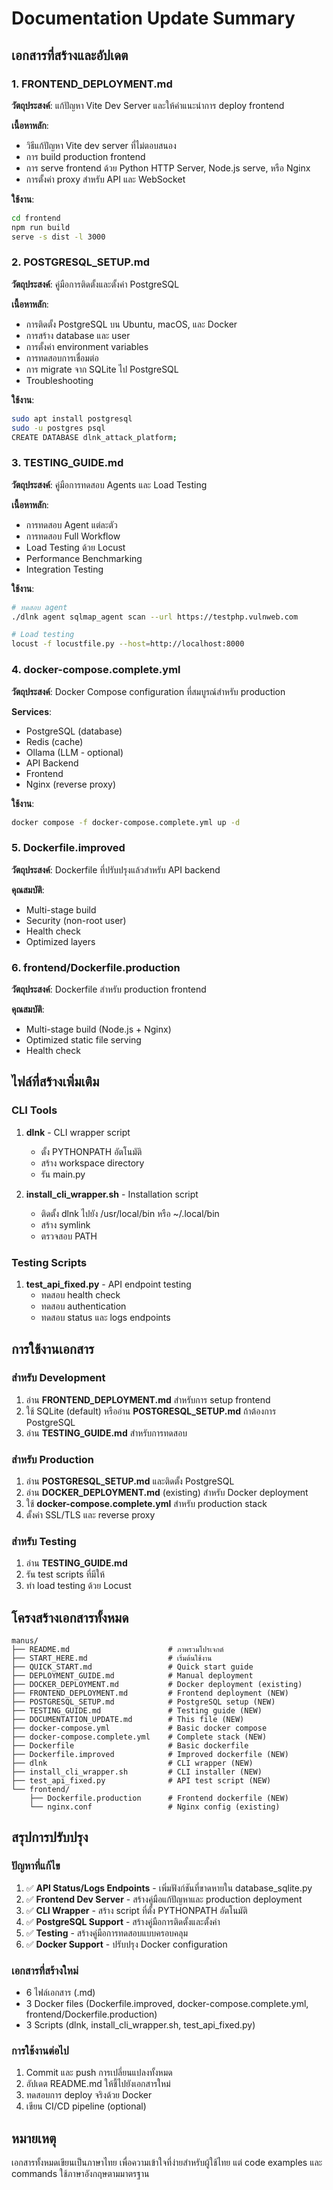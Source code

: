 # Documentation Update Summary

## เอกสารที่สร้างและอัปเดต

### 1. FRONTEND_DEPLOYMENT.md
**วัตถุประสงค์**: แก้ปัญหา Vite Dev Server และให้คำแนะนำการ deploy frontend

**เนื้อหาหลัก**:
- วิธีแก้ปัญหา Vite dev server ที่ไม่ตอบสนอง
- การ build production frontend
- การ serve frontend ด้วย Python HTTP Server, Node.js serve, หรือ Nginx
- การตั้งค่า proxy สำหรับ API และ WebSocket

**ใช้งาน**:
```bash
cd frontend
npm run build
serve -s dist -l 3000
```

### 2. POSTGRESQL_SETUP.md
**วัตถุประสงค์**: คู่มือการติดตั้งและตั้งค่า PostgreSQL

**เนื้อหาหลัก**:
- การติดตั้ง PostgreSQL บน Ubuntu, macOS, และ Docker
- การสร้าง database และ user
- การตั้งค่า environment variables
- การทดสอบการเชื่อมต่อ
- การ migrate จาก SQLite ไป PostgreSQL
- Troubleshooting

**ใช้งาน**:
```bash
sudo apt install postgresql
sudo -u postgres psql
CREATE DATABASE dlnk_attack_platform;
```

### 3. TESTING_GUIDE.md
**วัตถุประสงค์**: คู่มือการทดสอบ Agents และ Load Testing

**เนื้อหาหลัก**:
- การทดสอบ Agent แต่ละตัว
- การทดสอบ Full Workflow
- Load Testing ด้วย Locust
- Performance Benchmarking
- Integration Testing

**ใช้งาน**:
```bash
# ทดสอบ agent
./dlnk agent sqlmap_agent scan --url https://testphp.vulnweb.com

# Load testing
locust -f locustfile.py --host=http://localhost:8000
```

### 4. docker-compose.complete.yml
**วัตถุประสงค์**: Docker Compose configuration ที่สมบูรณ์สำหรับ production

**Services**:
- PostgreSQL (database)
- Redis (cache)
- Ollama (LLM - optional)
- API Backend
- Frontend
- Nginx (reverse proxy)

**ใช้งาน**:
```bash
docker compose -f docker-compose.complete.yml up -d
```

### 5. Dockerfile.improved
**วัตถุประสงค์**: Dockerfile ที่ปรับปรุงแล้วสำหรับ API backend

**คุณสมบัติ**:
- Multi-stage build
- Security (non-root user)
- Health check
- Optimized layers

### 6. frontend/Dockerfile.production
**วัตถุประสงค์**: Dockerfile สำหรับ production frontend

**คุณสมบัติ**:
- Multi-stage build (Node.js + Nginx)
- Optimized static file serving
- Health check

## ไฟล์ที่สร้างเพิ่มเติม

### CLI Tools

1. **dlnk** - CLI wrapper script
   - ตั้ง PYTHONPATH อัตโนมัติ
   - สร้าง workspace directory
   - รัน main.py

2. **install_cli_wrapper.sh** - Installation script
   - ติดตั้ง dlnk ไปยัง /usr/local/bin หรือ ~/.local/bin
   - สร้าง symlink
   - ตรวจสอบ PATH

### Testing Scripts

1. **test_api_fixed.py** - API endpoint testing
   - ทดสอบ health check
   - ทดสอบ authentication
   - ทดสอบ status และ logs endpoints

## การใช้งานเอกสาร

### สำหรับ Development

1. อ่าน **FRONTEND_DEPLOYMENT.md** สำหรับการ setup frontend
2. ใช้ SQLite (default) หรืออ่าน **POSTGRESQL_SETUP.md** ถ้าต้องการ PostgreSQL
3. อ่าน **TESTING_GUIDE.md** สำหรับการทดสอบ

### สำหรับ Production

1. อ่าน **POSTGRESQL_SETUP.md** และติดตั้ง PostgreSQL
2. อ่าน **DOCKER_DEPLOYMENT.md** (existing) สำหรับ Docker deployment
3. ใช้ **docker-compose.complete.yml** สำหรับ production stack
4. ตั้งค่า SSL/TLS และ reverse proxy

### สำหรับ Testing

1. อ่าน **TESTING_GUIDE.md**
2. รัน test scripts ที่มีให้
3. ทำ load testing ด้วย Locust

## โครงสร้างเอกสารทั้งหมด

```
manus/
├── README.md                      # ภาพรวมโปรเจกต์
├── START_HERE.md                  # เริ่มต้นใช้งาน
├── QUICK_START.md                 # Quick start guide
├── DEPLOYMENT_GUIDE.md            # Manual deployment
├── DOCKER_DEPLOYMENT.md           # Docker deployment (existing)
├── FRONTEND_DEPLOYMENT.md         # Frontend deployment (NEW)
├── POSTGRESQL_SETUP.md            # PostgreSQL setup (NEW)
├── TESTING_GUIDE.md               # Testing guide (NEW)
├── DOCUMENTATION_UPDATE.md        # This file (NEW)
├── docker-compose.yml             # Basic docker compose
├── docker-compose.complete.yml    # Complete stack (NEW)
├── Dockerfile                     # Basic dockerfile
├── Dockerfile.improved            # Improved dockerfile (NEW)
├── dlnk                           # CLI wrapper (NEW)
├── install_cli_wrapper.sh         # CLI installer (NEW)
├── test_api_fixed.py              # API test script (NEW)
└── frontend/
    ├── Dockerfile.production      # Frontend dockerfile (NEW)
    └── nginx.conf                 # Nginx config (existing)
```

## สรุปการปรับปรุง

### ปัญหาที่แก้ไข

1. ✅ **API Status/Logs Endpoints** - เพิ่มฟังก์ชันที่ขาดหายใน database_sqlite.py
2. ✅ **Frontend Dev Server** - สร้างคู่มือแก้ปัญหาและ production deployment
3. ✅ **CLI Wrapper** - สร้าง script ที่ตั้ง PYTHONPATH อัตโนมัติ
4. ✅ **PostgreSQL Support** - สร้างคู่มือการติดตั้งและตั้งค่า
5. ✅ **Testing** - สร้างคู่มือการทดสอบแบบครอบคลุม
6. ✅ **Docker Support** - ปรับปรุง Docker configuration

### เอกสารที่สร้างใหม่

- 6 ไฟล์เอกสาร (.md)
- 3 Docker files (Dockerfile.improved, docker-compose.complete.yml, frontend/Dockerfile.production)
- 3 Scripts (dlnk, install_cli_wrapper.sh, test_api_fixed.py)

### การใช้งานต่อไป

1. Commit และ push การเปลี่ยนแปลงทั้งหมด
2. อัปเดต README.md ให้ชี้ไปยังเอกสารใหม่
3. ทดสอบการ deploy จริงด้วย Docker
4. เขียน CI/CD pipeline (optional)

## หมายเหตุ

เอกสารทั้งหมดเขียนเป็นภาษาไทย เพื่อความเข้าใจที่ง่ายสำหรับผู้ใช้ไทย แต่ code examples และ commands ใช้ภาษาอังกฤษตามมาตรฐาน

